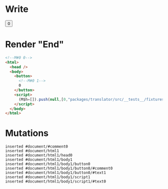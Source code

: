 # Write
  <!M#0 0><button><!M#0 1>0</button><script>(M$h=[]).push(null,[0,"packages/translator/src/__tests__/fixtures/basic-handler-refless/template.marko_0",])</script>


# Render "End"
```html
<!--M#0 0-->
<html>
  <head />
  <body>
    <button>
      <!--M#0 1-->
      0
    </button>
    <script>
      (M$h=[]).push(null,[0,"packages/translator/src/__tests__/fixtures/basic-handler-refless/template.marko_0",])
    </script>
  </body>
</html>
```

# Mutations
```
inserted #document/#comment0
inserted #document/html1
inserted #document/html1/head0
inserted #document/html1/body1
inserted #document/html1/body1/button0
inserted #document/html1/body1/button0/#comment0
inserted #document/html1/body1/button0/#text1
inserted #document/html1/body1/script1
inserted #document/html1/body1/script1/#text0
```